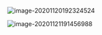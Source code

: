 ![image-20201120192324524](https://cdn.jsdelivr.net/gh/smallzhong/picgo-pic-bed/image-20201120192324524.png)

![image-20201121191456988](https://cdn.jsdelivr.net/gh/smallzhong/picgo-pic-bed/image-20201121191456988.png)